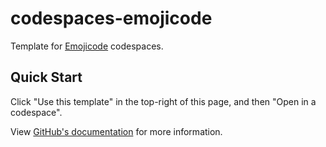 # codespaces-emojicode

Template for [Emojicode][emojicode] codespaces.

## Quick Start

Click "Use this template" in the top-right of this page, and then "Open in a codespace".

View [GitHub's documentation][from-template-docs] for more information.

[from-template-docs]: https://docs.github.com/en/codespaces/developing-in-codespaces/creating-a-codespace-from-a-template
[emojicode]: https://github.com/emojicode/emojicode
